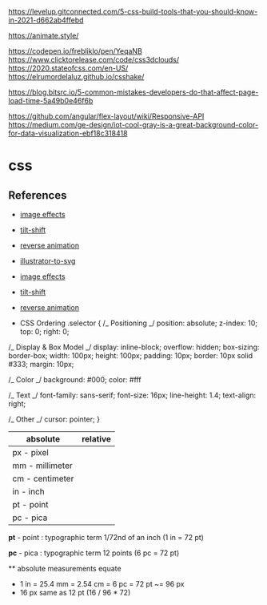 https://levelup.gitconnected.com/5-css-build-tools-that-you-should-know-in-2021-d662ab4ffebd

https://animate.style/

https://codepen.io/frebliklo/pen/YeqaNB
https://www.clicktorelease.com/code/css3dclouds/
https://2020.stateofcss.com/en-US/
https://elrumordelaluz.github.io/csshake/

https://blog.bitsrc.io/5-common-mistakes-developers-do-that-affect-page-load-time-5a49b0e46f6b

https://github.com/angular/flex-layout/wiki/Responsive-API
https://medium.com/ge-design/iot-cool-gray-is-a-great-background-color-for-data-visualization-ebf18c318418

# css

## References

- [image effects](https://w3bits.com/labs/css-image-hover-zoom/)
- [tilt-shift](https://menosketiago.medium.com/css-only-tilt-shift-photography-5a86d09189f5)
- [reverse animation](https://www.alessioatzeni.com/wp-content/tutorials/html-css/CSS3-Reverse-Animation/index.html#)
- [illustrator-to-svg](https://css-tricks.com/illustrator-to-svg/)

- [image effects](https://w3bits.com/labs/css-image-hover-zoom/)
- [tilt-shift](https://menosketiago.medium.com/css-only-tilt-shift-photography-5a86d09189f5)
- [reverse animation](https://www.alessioatzeni.com/wp-content/tutorials/html-css/CSS3-Reverse-Animation/index.html#)
- CSS Ordering
  .selector {
  /_ Positioning _/
  position: absolute;
  z-index: 10;
  top: 0;
  right: 0;

/_ Display & Box Model _/
display: inline-block;
overflow: hidden;
box-sizing: border-box;
width: 100px;
height: 100px;
padding: 10px;
border: 10px solid #333;
margin: 10px;

/_ Color _/
background: #000;
color: #fff

/_ Text _/
font-family: sans-serif;
font-size: 16px;
line-height: 1.4;
text-align: right;

/_ Other _/
cursor: pointer;
}

| absolute        | relative |
| --------------- | -------- |
| px - pixel      |          |
| mm - millimeter |
| cm - centimeter |
| in - inch       |
| pt - point      |
| pc - pica       |

**pt** - point
: typographic term 1/72nd of an inch (1 in = 72 pt)

**pc** - pica
: typographic term 12 points (6 pc = 72 pt)

\*\* absolute measurements equate

- 1 in = 25.4 mm = 2.54 cm = 6 pc = 72 pt ~= 96 px
- 16 px same as 12 pt (16 / 96 \* 72)
